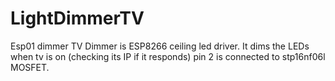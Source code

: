 # LightDimmerTV
Esp01 dimmer
TV Dimmer is ESP8266 ceiling led driver. It dims the LEDs when tv is on (checking its IP if it responds)
pin 2 is connected to stp16nf06l MOSFET.
